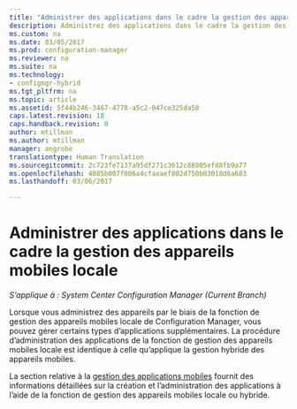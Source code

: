 ```yaml
---
title: "Administrer des applications dans le cadre la gestion des appareils mobiles locale | Microsoft Docs"
description: Administrez des applications dans le cadre la gestion des appareils mobiles locale.
ms.custom: na
ms.date: 03/05/2017
ms.prod: configuration-manager
ms.reviewer: na
ms.suite: na
ms.technology:
- configmgr-hybrid
ms.tgt_pltfrm: na
ms.topic: article
ms.assetid: 5f44b246-3467-4778-a5c2-047ce325da58
caps.latest.revision: 18
caps.handback.revision: 0
author: mtillman
ms.author: mtillman
manager: angrobe
translationtype: Human Translation
ms.sourcegitcommit: 2c723fe7137a95df271c3612c88805efd8fb9a77
ms.openlocfilehash: 4085b007f006a4cfaeaef802d750b03018d6a683
ms.lasthandoff: 03/06/2017

---
```

# <a name="manage-applications-for-on-premises-mobile-device-management"></a>Administrer des applications dans le cadre la gestion des appareils mobiles locale

*S’applique à : System Center Configuration Manager (Current Branch)*

Lorsque vous administrez des appareils par le biais de la fonction de gestion des appareils mobiles locale de Configuration Manager, vous pouvez gérer certains types d’applications supplémentaires. La procédure d’administration des applications de la fonction de gestion des appareils mobiles locale est identique à celle qu’applique la gestion hybride des appareils mobiles.

La section relative à la [gestion des applications mobiles](management-tasks-applications.md) fournit des informations détaillées sur la création et l’administration des applications à l’aide de la fonction de gestion des appareils mobiles locale ou hybride.

